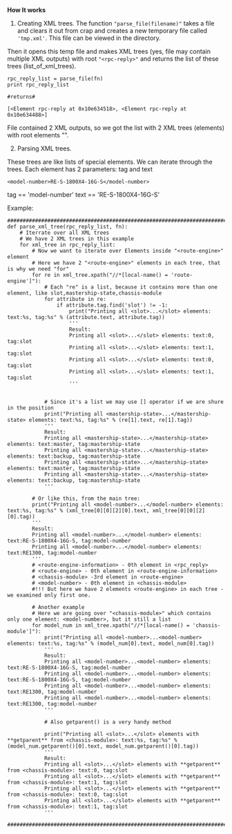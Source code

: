 **How It works**

1) Creating XML trees.
The function ```"parse_file(filename)"``` takes a file and clears it out from crap and creates a new temporary file called ```'tmp.xml'```. This file can be viewed in the directory.

Then it opens this temp file and makes XML trees (yes, file may contain multiple XML outputs) with root ```"<rpc-reply>"``` and returns the list of these trees (list_of_xml_trees).

```
rpc_reply_list = parse_file(fn)
print rpc_reply_list

#returns#

[<Element rpc-reply at 0x10e634518>, <Element rpc-reply at 0x10e634488>]
```

File contained 2 XML outputs, so we got the list with 2 XML trees (elements) with root elements "<rpc-reply>".

2) Parsing XML trees.

These trees are like lists of special elements. We can iterate through the trees.
Each element has 2 parameters: tag and text

```<model-number>RE-S-1800X4-16G-S</model-number>```

tag == 'model-number'
text == 'RE-S-1800X4-16G-S'

Example:
```
###################################################################################################
def parse_xml_tree(rpc_reply_list, fn):
    # Iterrate over all XML trees
    # We have 2 XML trees in this example
    for xml_tree in rpc_reply_list:
        # Now we want to iterate over Elements inside "<route-engine>" element
        # Here we have 2 "<route-engine>" elements in each tree, that is why we need "for"
        for re in xml_tree.xpath("//*[local-name() = 'route-engine']"):
            # Each "re" is a list, because it contains more than one element, like slot,mastership-state,chassis-module
            for attribute in re:
                if attribute.tag.find('slot') != -1:
                    print("Printing all <slot>...</slot> elements: text:%s, tag:%s" % (attribute.text, attribute.tag))
                    '''
                    Result:
                    Printing all <slot>...</slot> elements: text:0, tag:slot
                    Printing all <slot>...</slot> elements: text:1, tag:slot
                    Printing all <slot>...</slot> elements: text:0, tag:slot
                    Printing all <slot>...</slot> elements: text:1, tag:slot
                    '''


            # Since it's a list we may use [] operator if we are shure in the position
            print("Printing all <mastership-state>...</mastership-state> elements: text:%s, tag:%s" % (re[1].text, re[1].tag))
            '''
            Result:
            Printing all <mastership-state>...</mastership-state> elements: text:master, tag:mastership-state
            Printing all <mastership-state>...</mastership-state> elements: text:backup, tag:mastership-state
            Printing all <mastership-state>...</mastership-state> elements: text:master, tag:mastership-state
            Printing all <mastership-state>...</mastership-state> elements: text:backup, tag:mastership-state
            '''

        # Or like this, from the main tree:
        print("Printing all <model-number>...</model-number> elements: text:%s, tag:%s" % (xml_tree[0][0][2][0].text, xml_tree[0][0][2][0].tag))
        '''
        Result:
        Printing all <model-number>...</model-number> elements: text:RE-S-1800X4-16G-S, tag:model-number
        Printing all <model-number>...</model-number> elements: text:RE1300, tag:model-number
        '''
        # <route-engine-information> - 0th element in <rpc_reply>
        # <route-engine> - 0th element in <route-engine-information>
        # <chassis-module> -3rd element in <route-engine>
        # <model-number> - 0th element in <chassis-module>
        #!!! But here we have 2 elements <route-engine> in each tree - we examined only first one.

        # Another example
        # Here we are going over "<chassis-module>" which contains only one element: <model-number>, but it still a list
        for model_num in xml_tree.xpath("//*[local-name() = 'chassis-module']"):
            print("Printing all <model-number>...<model-number> elements: text:%s, tag:%s" % (model_num[0].text, model_num[0].tag))
            '''
            Result:
            Printing all <model-number>...<model-number> elements: text:RE-S-1800X4-16G-S, tag:model-number
            Printing all <model-number>...<model-number> elements: text:RE-S-1800X4-16G-S, tag:model-number
            Printing all <model-number>...<model-number> elements: text:RE1300, tag:model-number
            Printing all <model-number>...<model-number> elements: text:RE1300, tag:model-number
            '''
            
            # Also getparent() is a very handy method
            
            print("Printing all <slot>...</slot> elements with **getparent** from <chassis-module>: text:%s, tag:%s" % (model_num.getparent()[0].text, model_num.getparent()[0].tag))
            '''
            Result:
            Printing all <slot>...</slot> elements with **getparent** from <chassis-module>: text:0, tag:slot
            Printing all <slot>...</slot> elements with **getparent** from <chassis-module>: text:1, tag:slot
            Printing all <slot>...</slot> elements with **getparent** from <chassis-module>: text:0, tag:slot
            Printing all <slot>...</slot> elements with **getparent** from <chassis-module>: text:1, tag:slot
            '''

###################################################################################################
```
